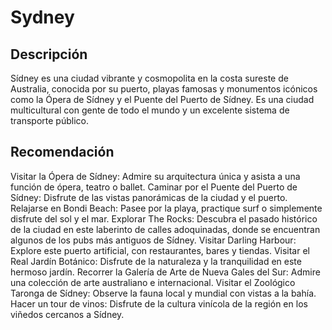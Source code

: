 # Sydney

## Descripción
Sídney es una ciudad vibrante y cosmopolita en la costa sureste de Australia, conocida por su puerto, playas famosas y monumentos icónicos como la Ópera de Sídney y el Puente del Puerto de Sídney. Es una ciudad multicultural con gente de todo el mundo y un excelente sistema de transporte público. 

## Recomendación
Visitar la Ópera de Sídney: Admire su arquitectura única y asista a una función de ópera, teatro o ballet. 
Caminar por el Puente del Puerto de Sídney: Disfrute de las vistas panorámicas de la ciudad y el puerto. 
Relajarse en Bondi Beach: Pasee por la playa, practique surf o simplemente disfrute del sol y el mar. 
Explorar The Rocks: Descubra el pasado histórico de la ciudad en este laberinto de calles adoquinadas, donde se encuentran algunos de los pubs más antiguos de Sídney. 
Visitar Darling Harbour: Explore este puerto artificial, con restaurantes, bares y tiendas. 
Visitar el Real Jardín Botánico: Disfrute de la naturaleza y la tranquilidad en este hermoso jardín. 
Recorrer la Galería de Arte de Nueva Gales del Sur: Admire una colección de arte australiano e internacional. 
Visitar el Zoológico Taronga de Sídney: Observe la fauna local y mundial con vistas a la bahía. 
Hacer un tour de vinos: Disfrute de la cultura vinícola de la región en los viñedos cercanos a Sídney. 